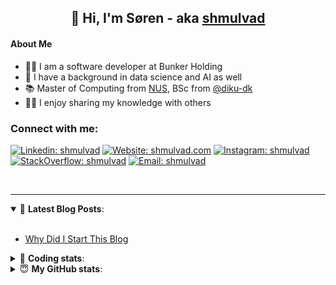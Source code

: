 <h2 align="center">
	👋 Hi, I'm Søren - aka <a href="https://shmulvad.com">shmulvad</a>
</h2>

#### About Me
- 👨‍💻 I am a software developer at Bunker Holding
- 🤖 I have a background in data science and AI as well
- 📚 Master of Computing from [NUS], BSc from [@diku-dk]
- 👨‍🏫 I enjoy sharing my knowledge with others

### Connect with me:

[![Linkedin: shmulvad](https://img.shields.io/badge/shmulvad-blue?style=flat&logo=Linkedin&logoColor=white)][linkedin]
[![Website: shmulvad.com](https://img.shields.io/badge/shmulvad.com-47CCCC?&style=flat&logo=Google-Chrome&logoColor=white)][website]
[![Instagram: shmulvad](https://img.shields.io/badge/-@shmulvad-purple?style=flat&logo=Instagram&logoColor=white)][instagram]
[![StackOverflow: shmulvad](https://img.shields.io/badge/shmulvad-FE7A16?style=flat&logo=stack-overflow&logoColor=white)][stackOverflow]
[![Email: shmulvad](https://img.shields.io/badge/shmulvad-D14836?style=flat&logo=gmail&logoColor=white)][mail]

<br />

---

<details open>
 <summary>📕 <b>Latest Blog Posts</b>: </summary>

<br>

<!-- BLOG-POST-LIST:START -->
- [Why Did I Start This Blog](https://shmulvad.com/blog/why-did-start-this-blog)
<!-- BLOG-POST-LIST:END -->

</details>

<!-- --- -->

<details>
 <summary>🤖 <b>Coding stats</b>: </summary>

<br>

NOTE: Doesn't track coding at work.

<!--START_SECTION:waka-->
![Code Time](http://img.shields.io/badge/Code%20Time-3%2C017%20hrs%2018%20mins-blue)

**I'm an Early 🐤** 

```text
🌞 Morning                2001 commits        ███████░░░░░░░░░░░░░░░░░░   27.47 % 
🌆 Daytime                2997 commits        ██████████░░░░░░░░░░░░░░░   41.15 % 
🌃 Evening                1613 commits        ██████░░░░░░░░░░░░░░░░░░░   22.15 % 
🌙 Night                  672 commits         ██░░░░░░░░░░░░░░░░░░░░░░░   09.23 % 
```


📊 **This Week I Spent My Time On** 

```text
💬 Programming Languages: 
Python                   6 hrs 26 mins       ██████████░░░░░░░░░░░░░░░   40.70 % 
TypeScript               4 hrs 44 mins       ████████░░░░░░░░░░░░░░░░░   30.03 % 
Other                    3 hrs 13 mins       █████░░░░░░░░░░░░░░░░░░░░   20.37 % 
HTML                     52 mins             █░░░░░░░░░░░░░░░░░░░░░░░░   05.55 % 
Markdown                 9 mins              ░░░░░░░░░░░░░░░░░░░░░░░░░   01.00 % 

🔥 Editors: 
VS Code                  12 hrs 49 mins      ████████████████████░░░░░   81.06 % 
Zsh                      2 hrs 58 mins       █████░░░░░░░░░░░░░░░░░░░░   18.82 % 
Sublime Text             1 min               ░░░░░░░░░░░░░░░░░░░░░░░░░   00.12 % 

🐱‍💻 Projects: 
km24-core                14 hrs 36 mins      ███████████████████████░░   92.37 % 
company-scrapers         59 mins             ██░░░░░░░░░░░░░░░░░░░░░░░   06.24 % 
sundhed                  12 mins             ░░░░░░░░░░░░░░░░░░░░░░░░░   01.28 % 
Unknown Project          1 min               ░░░░░░░░░░░░░░░░░░░░░░░░░   00.12 % 
```


 Last Updated on 22/01/2025 18:50:53 UTC
<!--END_SECTION:waka-->

</details>

<!-- --- -->

<details>
 <summary>😇 <b>My GitHub stats</b>: </summary>

<br>

<img align="left" alt="shmulvad's Github Stats" src="https://github-readme-stats.vercel.app/api?username=shmulvad&show_icons=true&hide_border=true" />

</details>



[website]: https://shmulvad.com
[linkedin]: https://linkedin.com/in/shmulvad
[instagram]: https://instagram.com/shmulvad
[stackOverflow]: https://stackoverflow.com/users/9248793/shmulvad
[mail]: mailto:shmulvad@gmail.com
[@diku-dk]: https://github.com/diku-dk
[github]: https://github.com/shmulvad
[NUS]: https://www.nus.edu.sg
